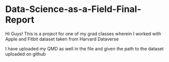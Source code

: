 # Data-Science-as-a-Field-Final-Report
Hi Guys! This is a project for one of my grad classes wherein I worked with Apple and Fitbit dataset taken from Harvard Dataverse

I have uploaded my QMD as well in the file and given the path to the dataset uploaded on github
